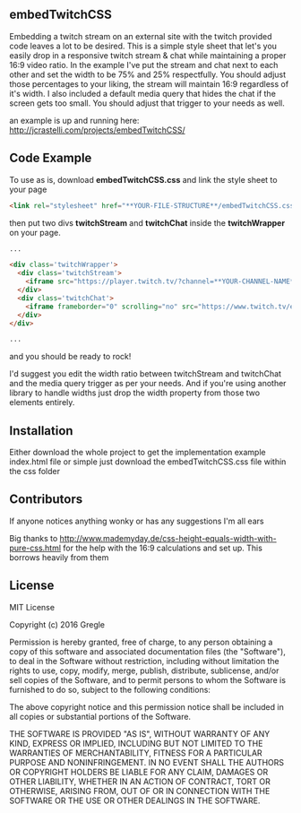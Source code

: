 ## embedTwitchCSS

Embedding a twitch stream on an external site with the twitch provided code leaves a lot to be desired. This is a simple style sheet that let's you easily drop in a responsive twitch stream & chat while maintaining a proper 16:9 video ratio. In the example I've put the stream and chat next to each other and set the width to be 75% and 25% respectfully. You should adjust those percentages to your liking, the stream will maintain 16:9 regardless of it's width. I also included a default media query that hides the chat if the screen gets too small. You should adjust that trigger to your needs as well.

an example is up and running here: http://jcrastelli.com/projects/embedTwitchCSS/

## Code Example

To use as is, download **embedTwitchCSS.css** and link the style sheet to your page 

```html
<link rel="stylesheet" href="**YOUR-FILE-STRUCTURE**/embedTwitchCSS.css" />
```

then put two divs **twitchStream** and **twitchChat** inside the **twitchWrapper** on your page.

```html
...

<div class='twitchWrapper'>
  <div class='twitchStream'>
    <iframe src="https://player.twitch.tv/?channel=**YOUR-CHANNEL-NAME**" frameborder="0" scrolling="no"></iframe>
  </div>
  <div class='twitchChat'>
    <iframe frameborder="0" scrolling="no" src="https://www.twitch.tv/embed/**YOUR-CHANNEL-NAME**/chat"></iframe>
  </div>
</div>

...
```

and you should be ready to rock!

I'd suggest you edit the width ratio between twitchStream and twitchChat and the media query trigger as per your needs. And if you're using another library to handle widths just drop the width property from those two elements entirely.

## Installation

Either download the whole project to get the implementation example index.html file or simple just download the embedTwitchCSS.css file within the css folder

## Contributors

If anyone notices anything wonky or has any suggestions I'm all ears

Big thanks to http://www.mademyday.de/css-height-equals-width-with-pure-css.html for the help with the 16:9 calculations and set up. This borrows heavily from them

## License
MIT License

Copyright (c) 2016 Gregle

Permission is hereby granted, free of charge, to any person obtaining a copy
of this software and associated documentation files (the "Software"), to deal
in the Software without restriction, including without limitation the rights
to use, copy, modify, merge, publish, distribute, sublicense, and/or sell
copies of the Software, and to permit persons to whom the Software is
furnished to do so, subject to the following conditions:

The above copyright notice and this permission notice shall be included in all
copies or substantial portions of the Software.

THE SOFTWARE IS PROVIDED "AS IS", WITHOUT WARRANTY OF ANY KIND, EXPRESS OR
IMPLIED, INCLUDING BUT NOT LIMITED TO THE WARRANTIES OF MERCHANTABILITY,
FITNESS FOR A PARTICULAR PURPOSE AND NONINFRINGEMENT. IN NO EVENT SHALL THE
AUTHORS OR COPYRIGHT HOLDERS BE LIABLE FOR ANY CLAIM, DAMAGES OR OTHER
LIABILITY, WHETHER IN AN ACTION OF CONTRACT, TORT OR OTHERWISE, ARISING FROM,
OUT OF OR IN CONNECTION WITH THE SOFTWARE OR THE USE OR OTHER DEALINGS IN THE
SOFTWARE.
